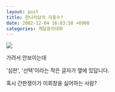 ```yaml
---
layout: post
title: 한나라당의 자충수?
date: 2002-12-04 16:03:58 +0900
categories: 깨달음의대화
---
```

<img src=http://data.betanews.net/thumb_2/worldcup/1038981911.jpg>
  
가려서 안보이는데
  
'심판', '선택'이라는 작은 글자가 옆에 있답니다.
  

  
혹시 간판쟁이가 이회창을 싫어하는 사람?